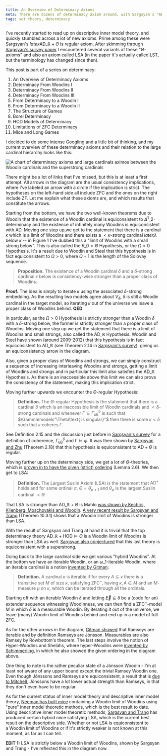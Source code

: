 ```yaml
---
title: An Overview of Determinacy Axioms
meta: There are dozens of determinacy axiom around, with Sargsyan's "AD_R + Theta is regular" axiom perhaps being the most well known. After skimming through Sargsyan's survey paper I encountered several variants of these so-called "Theta-axioms" and also an axiom called LSA. I decided to do some intense Googling and a little bit of thinking, and this is my current overview of these determinacy axioms and their relation to the large cardinal hierarchy.
tags: set theory, determinacy
---
```


I've recently started to read up on descriptive inner model theory, and quickly
stumbled across a lot of new axioms. Prime among these were Sargsyan's $latex
\textsf{AD}\_{\mathbb R} + \Theta\text{ is regular}$ axiom. After skimming through
[Sargsyan's survey paper](https://doi.org/10.2178/bsl.1901010) I encountered several
variants of these "$\Theta$-axioms" and also an axiom called $\textsf{LSA}$ (in the
paper it's actually called $\textsf{LST}$, but the terminology has changed since then).

This post is part of a series on determinacy:

1. An Overview of Determinacy Axioms
2. <router-link to="/posts/2017-01-25-determinacy-from-woodins-i">Determinacy From
   Woodins I</router-link>
3. <router-link to="/posts/2017-02-08-determinacy-from-woodins-ii">Determinacy From
   Woodins II</router-link>
4. <router-link to="/posts/2017-02-22-determinacy-from-woodins-iii">Determinacy From
   Woodins III</router-link>
5. <router-link to="/posts/2017-04-05-from-determinacy-to-a-woodin-i">From Determinacy
   to a Woodin I</router-link>
6. <router-link to="/posts/2017-05-10-from-determinacy-to-a-woodin-ii">From Determinacy
   to a Woodin II</router-link>
7. <router-link to="/posts/2017-05-24-the-structure-of-games">The Structure of
   Games</router-link>
8. <router-link to="/posts/2017-06-07-borel-determinacy">Borel
   Determinacy</router-link>
9. <router-link to="/posts/2017-06-21-hod-models-of-determinacy">HOD Models of
   Determinacy</router-link>
10. <router-link to="/posts/2017-07-14-limitations-of-zfc-determinacy">Limitations of
   ZFC Determinacy</router-link>
11. <router-link to="/posts/2018-08-02-mice-and-long-games">Mice and Long
    Games</router-link>

I decided to do some intense Googling and a little bit of thinking, and my current
overview of these determinacy axioms and their relation to the large cardinal hierarchy
looks like this:

![A chart of determinacy axioms and large cardinals aximos between the Woodin cardinals
and the superstrong cardinals](/woodin-to-superstrong.webp)

There might be a lot of links that I've missed, but this is at least a first attempt.
All arrows in the diagram are the usual consistency implications, where I've labeled an
arrow with a circle if the implication is strict. The hypotheses on the left-hand side
all include $\textsf{ZFC}$ and the ones on the right include $\textsf{ZF}$.
Let me explain what these axioms are, and which results that constitute the arrows.

Starting from the bottom, we have the two well-known theorems due to Woodin that the
existence of a Woodin cardinal is equiconsistent to $\Delta^1\_2$-determinacy and
the existence of infinitely many Woodins is equiconsistent with $\textsf{AD}$.
Moving one step up,we get to the statement that there is a cardinal $\kappa$
which is a limit of Woodins and there exists a $<\kappa$-strong cardinal $latex
\lambda$ below $\kappa$ -- in Figure 1 I've dubbed this a "limit of Woodins with
a small strong below". This is also called the $\theta\_0<\Theta$ Hypothesis, or
the $\Omega>0$ Hypothesis. It's a result due to Woodin and Steel that this
hypothesis is in fact equiconsistent to $\Omega>0$, where $\Omega+1$ is the
length of the Solovay sequence.

> **Proposition.** The existence of a Woodin cardinal $\delta$ and a $\delta$-strong
> cardinal $\kappa$ below is consistency-wise stronger than a proper class of Woodins.

**Proof.** The idea is simply to iterate $\kappa$ using the associated $\delta$-strong
embedding. As the resulting two models agree about $V_\delta$, $\delta$ is still a
Woodin cardinal in the target model, so iterating $\kappa$ out of the universe we leave
a proper class of Woodins behind. **QED**

In particular, as the $\Omega>0$ Hypothesis is strictly stronger than a Woodin $\delta$
with a $\delta$-strong below, the former is strictly stronger than a proper class of
Woodins. Moving one step up we get the statement that there is a limit of Woodins and
small strongs, also called the $\textsf{AD}\_{\mathbb R}$ Hypothesis. Woodin and Steel
have shown (around 2009-2012) that this hypothesis is in fact equiconsistent to
$\text{AD}\_{\mathbb R}$ (see Theorem 2.14 in [Sargsyan's
survey](https://doi.org/10.2178/bsl.1901010)), giving us an equiconsistency arrow in
the diagram.

Also, given a proper class of Woodins and strongs, we can simply construct a sequence
of increasing interleaving Woodins and strongs, getting a limit of Woodins and strongs
and in particular this limit also satisfies the $\textsf{AD}\_{\mathbb R}$ Hypothesis.
As there is an inaccessible above this limit we can also prove the consistency of the
statement, making this implication strict.

Moving further upwards we encounter the $\Theta$-regular Hypothesis:

> **Definition.** The $\Theta$-regular Hypothesis is the statement that there is a
> cardinal $\delta$ which is an inaccessible limit of Woodin cardinals and
> $<\delta$-strong cardinals and whenever
> $\Gamma\subseteq\dot{\Gamma}^\delta_{\text{uB}}$ is such that
> $\Gamma\models"\Theta\text{ is singular}"$ then there is some $\kappa<\delta$ such
> that $\kappa$ coheres $\Gamma$.

See Definition 2.15 and the discussion just before in [Sargsyan's
survey](https://doi.org/10.2178/bsl.1901010) for a definition of coherence,
$\dot\Gamma^\delta_{\text{uB}}$ and $\Gamma\models\varphi$. It was then shown by
[Sargsyan and Zhu](https://doi.org/10.2178/bsl.1901010) (Theorem 2.18) that this
hypothesis is equiconsistent to $\textsf{AD}+\Theta\text{ is regular}$.

Moving further up on the determinacy side, we get a lot of $\Theta$-theories, which is
[proven in to have the given (strict) ordering](https://doi.org/10.2178/bsl.1901010)
(Lemma 2.6). We then get to $\textsf{LSA}$:

> **Definition.** The Largest Suslin Axiom (LSA) is the statement that $\textsf{AD}^+$
> holds and for some ordinal $\alpha$, $\Theta=\theta_{\alpha+1}$ and $\theta_\alpha$
> is the largest Suslin cardinal $<\Theta$.

That $\textsf{LSA}$ is stronger than $\textsf{AD}\_{\mathbb R}+\Theta\text{ is Mahlo}$
[was shown by Kechris, Klienberg, Moschovakis and
Woodin](https://doi.org/10.1007/BFb0090236). [A very recent result by Sargsyan and
Trang](https://doi.org/10.48550/arXiv.2112.04396) (Theorem 10.3.1) shows that a Woodin
limit of Woodins is stronger than $\textsf{LSA}$.

With the result of Sargsyan and Trang at hand it is trivial that the top determinacy
theory $\textsf{AD}\_{\mathbb R} + \textsf{HOD}\models\Theta\text{ is a Woodin limit of
Woodins}$ is stronger than $\textsf{LSA}$ as well. [Sargsyan also
conjectured](https://doi.org/10.2178/bsl.1901010) that this last theory is
equiconsistent with a superstrong.

Going back to the large cardinal side we get various "hybrid Woodins". At the bottom we
have an iterable Woodin, or an $\omega\_1$-iterable Woodin, where an iterable cardinal
is a notion [invented by Gitman](https://doi.org/10.2178/jsl/1305810762):

> **Definition.** A cardinal $\kappa$ is iterable if for every $A\subseteq\kappa$ there
> is a transitive set $M$ of size $\kappa$, satisfying $\mathsf{ZFC}^-$, having
> $\kappa,A\in M$ and an $M$-measure $\mu$ on $\kappa$, which can be iterated through
> all the ordinals.

Starting off with an iterable Woodin $\delta$ and letting $\vec E\subseteq\delta$ be a
(code for an) extender sequence witnessing Woodinness, we can then find a
$\mathsf{ZFC^-}$-model $M$ in which $\delta$ is a measurable Woodin. By iterating it
out of the universe, we leave (many) Woodin limit of Woodins behind and end up in a
model of full $\mathsf{ZFC}$.

As for the other arrows in the diagram, [Gitman
showed](https://doi.org/10.2178/jsl/1305810762) that Ramseys are iterable and by
definition Ramseys are Jónsson. Measurables are also Ramsey by Rowbottom's theorem. The
last steps involve the notion of Hyper-Woodins and Shelahs, where hyper-Woodins were
[invented by
Schimmerling](https://www.ams.org/journals/proc/2002-130-11/S0002-9939-02-06455-9/), in
which he also showed the given ordering in the diagram above.

One thing to note is the rather peculiar state of a Jónsson Woodin - I'm at least not
aware of any upper bound except the trivial Ramsey Woodin one. Even though Jónssons and
Ramseys are equiconsistent, a result that is [due to
Mitchell](https://doi.org/10.2307/2586619), Jónssons have a lot lower actual strength
than Ramseys, in that they don't even have to be regular.

As for the current status of inner model theory and descriptive inner model theory,
[Neeman has built mice](https://doi.org/10.1016/S0168-0072(01)00103-8) containing a
Woodin limit of Woodins using "pure" inner model theoretic methods, which is the best
result to date. Using descriptive inner model theoretic methods, [Sargsyan and
Trang](https://doi.org/10.48550/arXiv.2112.04396) has produced certain hybrid mice
satisfying $\textsf{LSA}$, which is the current best result on the descriptive side.
Whether or not $\textsf{LSA}$ is equiconsistent to a Woodin limit of Woodins or if it's
strictly weaker is not known at this moment, as far as I can tell.

**EDIT 1:** $\textsf{LSA}$ is strictly below a Woodin limit of Woodins, shown by
Sargsyan and Trang - I've reflected this in the diagram now.

